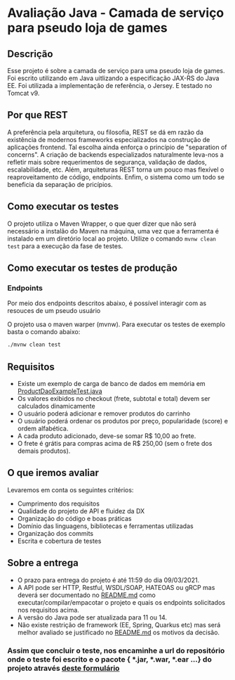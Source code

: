 # Avaliação Java - Camada de serviço para pseudo loja de games

## Descrição

  Esse projeto é sobre a camada de serviço para uma pseudo loja de games.
  Foi escrito utilizando em Java uitlizando a especificação JAX-RS do Java EE.
  Foi utilizada a implementação de referência, o Jersey. E testado no Tomcat v9.


## Por que REST

  A preferência pela arquitetura, ou filosofia, REST se dá em razão da existência de modernos frameworks especializados na construção 
  de aplicações frontend. Tal escolha ainda enforça o princípio de "separation of concerns". A criação de backends especializados naturalmente 
  leva-nos a refletir mais sobre requerimentos de segurança, validação de dados, escalabilidade, etc. Além, arquiteturas REST torna um pouco mas flexível o reaproveitamento de código, endpoints. Enfim, o sistema como um todo se beneficia da separação de pricípios.

## Como executar os testes
  
  O projeto utiliza o Maven Wrapper, o que quer dizer que não será necessário a instalão do Maven na máquina, uma vez que a ferramenta é instalado em um diretório local ao projeto. 
  Utilize o comando `mvnw clean test` para a execução da fase de testes. 
  
## Como executar os testes de produção

### Endpoints  
  
  
  Por meio dos endpoints descritos abaixo, é possível interagir com as resouces de um pseudo usuário 
  
  
  
  O projeto usa o maven warper (mvnw).
  Para executar os testes de exemplo basta o comando abaixo:
  ```sh
  ./mvnw clean test
  ```

## Requisitos

  - Existe um exemplo de carga de banco de dados em memória em [ProductDaoExampleTest.java](./src/test/java/br/com/supera/game/store/ProductDaoExampleTest.java)
  - Os valores exibidos no checkout (frete, subtotal e total) devem ser calculados dinamicamente
  - O usuário poderá adicionar e remover produtos do carrinho
  - O usuário poderá ordenar os produtos por preço, popularidade (score) e ordem alfabética.
  - A cada produto adicionado, deve-se somar R$ 10,00 ao frete.
  - O frete é grátis para compras acima de R$ 250,00 (sem o frete dos demais produtos).

## O que iremos avaliar

Levaremos em conta os seguintes critérios:

  - Cumprimento dos requisitos
  - Qualidade do projeto de API e fluidez da DX
  - Organização do código e boas práticas
  - Domínio das linguagens, bibliotecas e ferramentas utilizadas
  - Organização dos commits
  - Escrita e cobertura de testes

## Sobre a entrega

  - O prazo para entrega do projeto é até 11:59 do dia 09/03/2021.
  - A API pode ser HTTP, Restful, WSDL/SOAP, HATEOAS ou gRCP mas deverá ser documentado no [README.md](.) como executar/compilar/empacotar o projeto e quais os endpoints solicitados nos requisitos acima. 
  - A versão do Java pode ser atualizada para 11 ou 14.
  - Não existe restrição de framework (EE, Spring, Quarkus etc) mas será melhor avaliado se justificado no [README.md](.) os motivos da decisão.


### Assim que concluir o teste, nos encaminhe a url do repositório onde o teste foi escrito e o pacote { *.jar, *.war, *.ear ...} do projeto através [deste formulário](https://forms.gle/YHF1UtxsBmBGWnie7)

